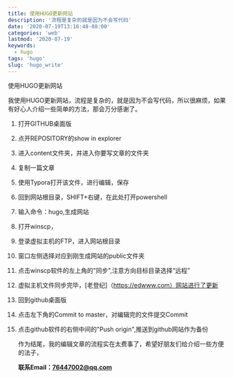 ```yaml
---
title: 使用HUGO更新网站
description: '流程是复杂的就是因为不会写代码'
date: '2020-07-19T13:16:48-08:00'
categories: 'web'
lastmod: '2020-07-19'
keywords: 
  - hugo
tags: 'hugo'
slug: 'hugo_write'
---
```


使用HUGO更新网站

我使用HUGO更新网站，流程是复杂的，就是因为不会写代码，所以很麻烦，如果有好心人介绍一些简单的方法，那会万分感谢了。

1. 打开GITHUB桌面版

2. 点开REPOSITORY的show in explorer

3. 进入content文件夹，并进入你要写文章的文件夹

4. 复制一篇文章

5. 使用Typora打开该文件，进行编辑，保存

6. 回到网站根目录，SHIFT+右键，在此处打开powershell

7. 输入命令：hugo,生成网站

8. 打开winscp，

9. 登录虚拟主机的FTP，进入网站根目录

10. 窗口左侧选择对应到刚生成网站的public文件夹

11. 点击winscp软件的左上角的"同步",注意方向目标目录选择“远程”

12. 虚拟主机文件同步完毕，[老登纪]（https://edwww.com）网站进行了更新

13. 回到github桌面版

14. 点击左下角的Commit to master，对编辑完的文件提交Commit

15. 点击github软件的右侧中间的"Push origin",推送到github网站作为备份

    作为结尾，我的编辑文章的流程实在太费事了，希望好朋友们给介绍一些方便的法子，

    **联系Email：76447002@qq.com** 
    
    


